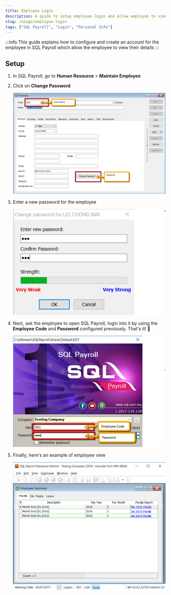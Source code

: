 ```yaml
---
title: Employee Login
description: A guide to setup employee login and allow employee to view their details
slug: /usage/employee-login
tags: ["SQL Payroll", "Login", "Personal Info"]
---
```


:::info
This guide explains how to configure and create an account for the employee in SQL Payroll which allow the employee to view their details
:::

## Setup

1. In SQL Payroll, go to **Human Resource** > **Maintain Employee**

2. Click on **Change Password**

   ![change-password](../../static/img/usage/employee-login/change-password.png)

3. Enter a new password for the employee

   ![enter-password](../../static/img/usage/employee-login/enter-password.png)

4. Next, ask the employee to open SQL Payroll, login into it by using the **Employee Code** and **Password** configured previously. That's it! 🥳

   ![login](../../static/img/usage/employee-login/login.png)

5. Finally, here's an example of employee view

   ![employee-view](../../static/img/usage/employee-login/employee-view.png)
